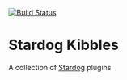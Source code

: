 [![Build Status](https://travis-ci.org/semantalytics/stardog-kibbles.svg?branch=master)](https://travis-ci.org/semantalytics/stardog-kibbles)

# Stardog Kibbles

A collection of [Stardog](http://stardog.com) plugins

